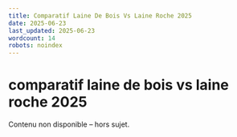 ```yaml
---
title: Comparatif Laine De Bois Vs Laine Roche 2025
date: 2025-06-23
last_updated: 2025-06-23
wordcount: 14
robots: noindex
---
```


# comparatif laine de bois vs laine roche 2025

Contenu non disponible – hors sujet.